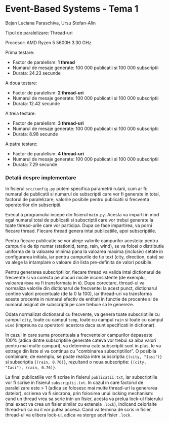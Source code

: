 # Event-Based Systems - Tema 1

Bejan Luciana Paraschiva, Ursu Stefan-Alin

Tipul de paralelizare: Thread-uri

Procesor: AMD Ryzen 5 5600H 3.30 GHz

Prima testare:
- Factor de paralelism: **1 thread**
- Numarul de mesaje generate: 100 000 publicatii si 100 000 subscriptii
- Durata: 24.23 secunde

A doua testare:
- Factor de paralelism: **2 thread-uri**
- Numarul de mesaje generate: 100 000 publicatii si 100 000 subscriptii
- Durata: 12.42 secunde

A treia testare:
- Factor de paralelism: **3 thread-uri**
- Numarul de mesaje generate: 100 000 publicatii si 100 000 subscriptii
- Durata: 8.98 secunde

A patra testare:
- Factor de paralelism: **4 thread-uri**
- Numarul de mesaje generate: 100 000 publicatii si 100 000 subscriptii
- Durata: 7.29 secunde

### Detalii despre implementare

In fisierul `src/config.py` putem specifica parametrii rularii, cum ar fi: numarul de publicatii si numarul de subscriptii
care vor fi generate in total, factorul de paralelizare, valorile posibile pentru publicatii si frecventa operatorilor
din subscriptii.

Executia programului incepe din fisierul `main.py`. Acesta va imparti in mod egal numarul total de publicatii
si subscriptii care vor trebui generate la toate thread-urile care vor participa. Dupa ce face impartirea, va porni
fiecare thread. Fiecare thread genera intai publicatiile, apoi subscriptiile. 

Pentru fiecare publicatie se vor alege valorile campurilor acesteia: pentru campurile de tip numar (stationid, temp, rain, wind),
se va folosi o distributie uniforma de la valoarea minima pana la valoarea maxima (inclusiv) setate in configurarea initiala,
iar pentru campurile de tip text (city, direction, date) se va alege la intamplare o valoare din lista pre-definita
de valori posibile.

Pentru generarea subscriptiilor, fiecare thread va valida intai dictionarul de frecvente si va corecta pe alocuri micile
inconsistente (de exemplu, valoarea `None` va fi transformata in `0`). Dupa corectare, thread-ul va normaliza valorile din
dictionarul de frecvente: la acest punct, dictionarul contine valori procentuale (de la 0 la 100), iar thread-uri va
transforma aceste procente in numarul efectiv de entitati in functie de procente si de numarul asignat de subscriptii pe care
trebuie sa le genereze.

Odata normalizat dictionarul cu frecvente, va genera toate subscriptiile cu campul `city`, toate cu campul `temp`,
toate cu campul `rain` si toate cu campul `wind` (impreuna cu operatorii acestora daca sunt specificati in dictionar).

In cazul in care suma procentuala a frecventelor campurilor depaseste 100% (adica dintre subscriptiile generate cateva vor
trebui sa aiba valori pentru mai multe campuri), va determina cate subscriptii sunt in plus, le va extrage din liste si
va continua cu "combinarea subscriptiilor". O posibila combinare, de exemplu, se poate realiza intre subscriptia
`{(city, "Iasi")}` si subscriptia `{(rain, 0.76)}`, rezultand o noua subscriptie: `{(city, "Iasi"), (rain, 0.76)}`.

La final publicatiile vor fi scrise in fisierul `publicatii.txt`, iar subscriptiile vor fi scrise in fisierul `subscriptii.txt`.
In cazul in care factorul de paralelizare este > 1 (adica se folosesc mai multe thread-uri la generarea datelor),
scrierea va fi sincrona, prin folosirea unui locking mechanism: cand un thread vrea sa scrie intr-un fisier, acesta va prelua
lock-ul fisierului (mai exact va crea un fisier similar cu extensia `.lock`), indicand celorlalte thread-uri ca nu il vor
putea accesa. Cand va termina de scris in fisier, thread-ul va elibera lock-ul, adica va sterge acel fisier `.lock`.